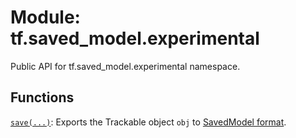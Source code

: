 <div itemscope itemtype="http://developers.google.com/ReferenceObject">
<meta itemprop="name" content="tf.saved_model.experimental" />
<meta itemprop="path" content="Stable" />
</div>

# Module: tf.saved_model.experimental

Public API for tf.saved_model.experimental namespace.

<!-- Placeholder for "Used in" -->


## Functions

[`save(...)`](../../tf/saved_model/save.md): Exports the Trackable object `obj` to [SavedModel format](https://github.com/tensorflow/tensorflow/blob/master/tensorflow/python/saved_model/README.md).

